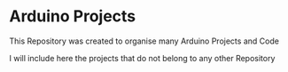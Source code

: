 # Arduino Projects
This Repository was created to organise many Arduino Projects and Code

I will include here the projects that do not belong to any other Repository
